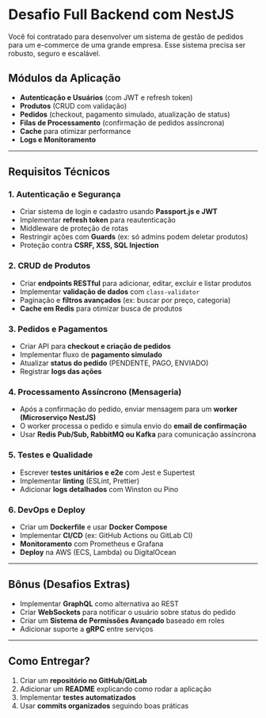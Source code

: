 # Desafio Full Backend com NestJS

Você foi contratado para desenvolver um sistema de gestão de pedidos para um e-commerce de uma grande empresa. Esse sistema precisa ser robusto, seguro e escalável.

## Módulos da Aplicação

- **Autenticação e Usuários** (com JWT e refresh token)
- **Produtos** (CRUD com validação)
- **Pedidos** (checkout, pagamento simulado, atualização de status)
- **Filas de Processamento** (confirmação de pedidos assíncrona)
- **Cache** para otimizar performance
- **Logs e Monitoramento**

---

## Requisitos Técnicos

### 1. Autenticação e Segurança
- Criar sistema de login e cadastro usando **Passport.js e JWT**
- Implementar **refresh token** para reautenticação
- Middleware de proteção de rotas
- Restringir ações com **Guards** (ex: só admins podem deletar produtos)
- Proteção contra **CSRF, XSS, SQL Injection**

### 2. CRUD de Produtos
- Criar **endpoints RESTful** para adicionar, editar, excluir e listar produtos
- Implementar **validação de dados** com `class-validator`
- Paginação e **filtros avançados** (ex: buscar por preço, categoria)
- **Cache em Redis** para otimizar busca de produtos

### 3. Pedidos e Pagamentos
- Criar API para **checkout e criação de pedidos**
- Implementar fluxo de **pagamento simulado**
- Atualizar **status do pedido** (PENDENTE, PAGO, ENVIADO)
- Registrar **logs das ações**

### 4. Processamento Assíncrono (Mensageria)
- Após a confirmação do pedido, enviar mensagem para um **worker (Microserviço NestJS)**
- O worker processa o pedido e simula envio do **email de confirmação**
- Usar **Redis Pub/Sub, RabbitMQ ou Kafka** para comunicação assíncrona

### 5. Testes e Qualidade
- Escrever **testes unitários e e2e** com Jest e Supertest
- Implementar **linting** (ESLint, Prettier)
- Adicionar **logs detalhados** com Winston ou Pino

### 6. DevOps e Deploy
- Criar um **Dockerfile** e usar **Docker Compose**
- Implementar **CI/CD** (ex: GitHub Actions ou GitLab CI)
- **Monitoramento** com Prometheus e Grafana
- **Deploy** na AWS (ECS, Lambda) ou DigitalOcean

---

## Bônus (Desafios Extras)

- Implementar **GraphQL** como alternativa ao REST
- Criar **WebSockets** para notificar o usuário sobre status do pedido
- Criar um **Sistema de Permissões Avançado** baseado em roles
- Adicionar suporte a **gRPC** entre serviços

---

## Como Entregar?

1. Criar um **repositório no GitHub/GitLab**
2. Adicionar um **README** explicando como rodar a aplicação
3. Implementar **testes automatizados**
4. Usar **commits organizados** seguindo boas práticas
